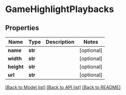 # GameHighlightPlaybacks

## Properties
Name | Type | Description | Notes
------------ | ------------- | ------------- | -------------
**name** | **str** |  | [optional] 
**width** | **str** |  | [optional] 
**height** | **str** |  | [optional] 
**url** | **str** |  | [optional] 

[[Back to Model list]](../README.md#documentation-for-models) [[Back to API list]](../README.md#documentation-for-api-endpoints) [[Back to README]](../README.md)


